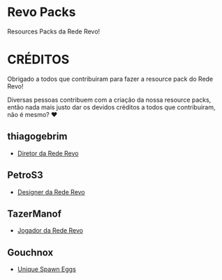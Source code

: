 # Revo Packs
Resources Packs da Rede Revo!

# CRÉDITOS
Obrigado a todos que contribuiram para fazer a resource pack do Rede Revo!

Diversas pessoas contribuem com a criação da nossa resource packs, então nada mais justo dar os devidos créditos a todos que contribuiram, não é mesmo? ♥

## thiagogebrim
* [Diretor da Rede Revo](https://rederevo.com)

## PetroS3
* [Designer da Rede Revo](https://rederevo.com)

## TazerManof
* [Jogador da Rede Revo](https://rederevo.com)

## Gouchnox
* [Unique Spawn Eggs](https://www.planetminecraft.com/texture-pack/1-13-1-16-unique-spawn-eggs/)
